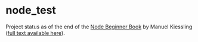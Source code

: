 node_test
=========

Project status as of the end of the [Node Beginner Book](http://www.nodebeginner.org/) by Manuel Kiessling ([full text available here](https://github.com/manuelkiessling/NodeBeginnerBook/blob/master/index-en.html)).
